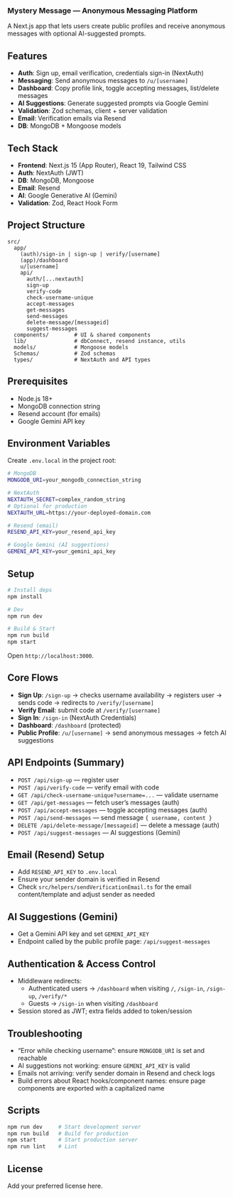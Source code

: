 ### Mystery Message — Anonymous Messaging Platform

A Next.js app that lets users create public profiles and receive anonymous messages with optional AI-suggested prompts.

## Features
- **Auth**: Sign up, email verification, credentials sign-in (NextAuth)
- **Messaging**: Send anonymous messages to `/u/[username]`
- **Dashboard**: Copy profile link, toggle accepting messages, list/delete messages
- **AI Suggestions**: Generate suggested prompts via Google Gemini
- **Validation**: Zod schemas, client + server validation
- **Email**: Verification emails via Resend
- **DB**: MongoDB + Mongoose models

## Tech Stack
- **Frontend**: Next.js 15 (App Router), React 19, Tailwind CSS
- **Auth**: NextAuth (JWT)
- **DB**: MongoDB, Mongoose
- **Email**: Resend
- **AI**: Google Generative AI (Gemini)
- **Validation**: Zod, React Hook Form

## Project Structure
```
src/
  app/
    (auth)/sign-in | sign-up | verify/[username]
    (app)/dashboard
    u/[username]
    api/
      auth/[...nextauth]
      sign-up
      verify-code
      check-username-unique
      accept-messages
      get-messages
      send-messages
      delete-message/[messageid]
      suggest-messages
  components/        # UI & shared components
  lib/               # dbConnect, resend instance, utils
  models/            # Mongoose models
  Schemas/           # Zod schemas
  types/             # NextAuth and API types
```

## Prerequisites
- Node.js 18+
- MongoDB connection string
- Resend account (for emails)
- Google Gemini API key

## Environment Variables
Create `.env.local` in the project root:
```bash
# MongoDB
MONGODB_URI=your_mongodb_connection_string

# NextAuth
NEXTAUTH_SECRET=complex_random_string
# Optional for production
NEXTAUTH_URL=https://your-deployed-domain.com

# Resend (email)
RESEND_API_KEY=your_resend_api_key

# Google Gemini (AI suggestions)
GEMENI_API_KEY=your_gemini_api_key
```

## Setup
```bash
# Install deps
npm install

# Dev
npm run dev

# Build & Start
npm run build
npm start
```
Open `http://localhost:3000`.

## Core Flows
- **Sign Up**: `/sign-up` → checks username availability → registers user → sends code → redirects to `/verify/[username]`
- **Verify Email**: submit code at `/verify/[username]`
- **Sign In**: `/sign-in` (NextAuth Credentials)
- **Dashboard**: `/dashboard` (protected)
- **Public Profile**: `/u/[username]` → send anonymous messages → fetch AI suggestions

## API Endpoints (Summary)
- `POST /api/sign-up` — register user
- `POST /api/verify-code` — verify email with code
- `GET /api/check-username-unique?username=...` — validate username
- `GET /api/get-messages` — fetch user’s messages (auth)
- `POST /api/accept-messages` — toggle accepting messages (auth)
- `POST /api/send-messages` — send message `{ username, content }`
- `DELETE /api/delete-message/[messageid]` — delete a message (auth)
- `POST /api/suggest-messages` — AI suggestions (Gemini)

## Email (Resend) Setup
- Add `RESEND_API_KEY` to `.env.local`
- Ensure your sender domain is verified in Resend
- Check `src/helpers/sendVerificationEmail.ts` for the email content/template and adjust sender as needed

## AI Suggestions (Gemini)
- Get a Gemini API key and set `GEMENI_API_KEY`
- Endpoint called by the public profile page: `/api/suggest-messages`

## Authentication & Access Control
- Middleware redirects:
  - Authenticated users → `/dashboard` when visiting `/`, `/sign-in`, `/sign-up`, `/verify/*`
  - Guests → `/sign-in` when visiting `/dashboard`
- Session stored as JWT; extra fields added to token/session

## Troubleshooting
- “Error while checking username”: ensure `MONGODB_URI` is set and reachable
- AI suggestions not working: ensure `GEMENI_API_KEY` is valid
- Emails not arriving: verify sender domain in Resend and check logs
- Build errors about React hooks/component names: ensure page components are exported with a capitalized name

## Scripts
```bash
npm run dev     # Start development server
npm run build   # Build for production
npm start       # Start production server
npm run lint    # Lint
```

## License
Add your preferred license here.